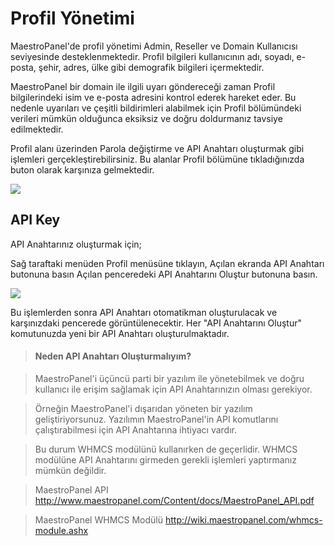 # Profil Yönetimi

MaestroPanel'de profil yönetimi Admin, Reseller ve Domain Kullanıcısı seviyesinde desteklenmektedir. Profil bilgileri kullanıcının adı, soyadı, e-posta, şehir, adres, ülke gibi demografik bilgileri içermektedir.

MaestroPanel bir domain ile ilgili uyarı göndereceği zaman Profil bilgilerindeki isim ve e-posta adresini kontrol ederek hareket eder. Bu nedenle uyarıları ve çeşitli bildirimleri alabilmek için Profil bölümündeki verileri mümkün olduğunca eksiksiz ve doğru doldurmanız tavsiye edilmektedir.

Profil alanı üzerinden Parola değiştirme ve API Anahtarı oluşturmak  gibi işlemleri gerçekleştirebilirsiniz. Bu alanlar Profil bölümüne tıkladığınızda buton olarak karşınıza gelmektedir.

![](https://lh5.googleusercontent.com/P4tf9tVcb4tGbyq8GRCSBE13IUkxvhxKA9dMQBsgpDr9uawN8oAl9RqUYR4qGE74sWW9_pPIM5GUq0RnhtYjHLI4LW8szxd3jzJ4DRNK6K91yghScBMlbypLv1AB7ydVVA)

## API Key

API Anahtarınız oluşturmak için;

Sağ taraftaki menüden Profil menüsüne tıklayın,
Açılan ekranda API Anahtarı butonuna basın
Açılan penceredeki API Anahtarını Oluştur butonuna basın.

![](https://lh5.googleusercontent.com/TQyN3bw1IlXRL-soeyiNZaY0ANvGIexYqBDcVH-TktU3i0bHmQrGhIBSv_sD7IDkoUHFCl9AGglN_XX9qQDPD8YuzAldn5eHydJhQ2dJwDjM0sz2vOI8lcTY9DJpsy5M0g)

Bu işlemlerden sonra API Anahtarı otomatikman oluşturulacak ve karşınızdaki pencerede görüntülenecektir. Her "API Anahtarını Oluştur" komutunuzda yeni bir API Anahtarı oluşturulmaktadır.

> #### Neden API Anahtarı Oluşturmalıyım?


> MaestroPanel'i üçüncü parti bir yazılım ile yönetebilmek ve doğru kullanıcı ile erişim sağlamak için API Anahtarınızın olması gerekiyor. 

> Örneğin MaestroPanel'i dışarıdan yöneten bir yazılım geliştiriyorsunuz. Yazılımın MaestroPanel'in API komutlarını çalıştırabilmesi için API Anahtarına ihtiyacı vardır.

> Bu durum WHMCS modülünü kullanırken de geçerlidir. WHMCS modülüne API Anahtarını girmeden gerekli işlemleri yaptırmanız mümkün değildir.

> MaestroPanel API 
http://www.maestropanel.com/Content/docs/MaestroPanel_API.pdf

> MaestroPanel WHMCS Modülü
http://wiki.maestropanel.com/whmcs-module.ashx
